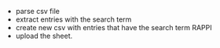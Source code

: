 - parse csv file
- extract entries with the search term
- create new csv with entries that have the search term RAPPI
- upload the sheet.



